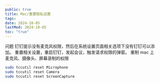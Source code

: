 ```yaml
---
public: true
title: Mac/重置隐私设置
tags:
date: 2024-10-05
lastMod: 2024-10-05
toc: "true"
---
```


问题
钉钉提示没有麦克风权限，然后在系统设置页面相关选项下没有钉钉可以添加。
重置相关设置，重启钉钉，发起会议，触发请求权限的弹窗。
重制 mac 上麦克风、摄像头、屏幕录制的权限
```bash
sudo tccutil reset Microphone
sudo tccutil reset Camera
sudo tccutil reset ScreenCapture
```
